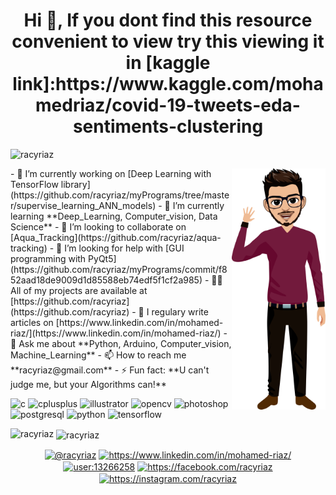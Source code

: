 <h1 align="center">Hi 👋, If you dont find this resource convenient to view try this viewing it in [kaggle link]:https://www.kaggle.com/mohamedriaz/covid-19-tweets-eda-sentiments-clustering </h1>

<p align="left"> <img src="https://komarev.com/ghpvc/?username=racyriaz" alt="racyriaz" /> </p>

<img align='right' src="https://github.com/racyriaz/myPrograms/blob/master/RealTime_problems/Covid19_tweets/avatar%206.png" width="150" />
- 🔭 I’m currently working on [Deep Learning with TensorFlow library](https://github.com/racyriaz/myPrograms/tree/master/supervise_learning_ANN_models)
- 🌱 I’m currently learning **Deep_Learning, Computer_vision, Data Science**
- 👯 I’m looking to collaborate on [Aqua_Tracking](https://github.com/racyriaz/aqua-tracking)
- 🤝 I’m looking for help with [GUI programming with PyQt5](https://github.com/racyriaz/myPrograms/commit/f852aad18de9009d1d85588eb74edf5f1cf2a985)
- 👨‍💻 All of my projects are available at [https://github.com/racyriaz](https://github.com/racyriaz)
- 📝 I regulary write articles on [https://www.linkedin.com/in/mohamed-riaz/](https://www.linkedin.com/in/mohamed-riaz/)
- 💬 Ask me about **Python, Arduino, Computer_vision, Machine_Learning**
- 📫 How to reach me **racyriaz@gmail.com**
- ⚡ Fun fact: **U can't judge me, but your Algorithms can!**

<p align="left"><img src="https://devicons.github.io/devicon/devicon.git/icons/c/c-original.svg" alt="c" width="40" height="40"/> <img src="https://devicons.github.io/devicon/devicon.git/icons/cplusplus/cplusplus-original.svg" alt="cplusplus" width="40" height="40"/> <img src="https://www.vectorlogo.zone/logos/adobe_illustrator/adobe_illustrator-icon.svg" alt="illustrator" width="40" height="40"/> <img src="https://www.vectorlogo.zone/logos/opencv/opencv-icon.svg" alt="opencv" width="40" height="40"/> <img src="https://devicons.github.io/devicon/devicon.git/icons/photoshop/photoshop-plain.svg" alt="photoshop" width="40" height="40"/> <img src="https://devicons.github.io/devicon/devicon.git/icons/postgresql/postgresql-original-wordmark.svg" alt="postgresql" width="40" height="40"/> <img src="https://devicons.github.io/devicon/devicon.git/icons/python/python-original.svg" alt="python" width="40" height="40"/> <img src="https://www.vectorlogo.zone/logos/tensorflow/tensorflow-icon.svg" alt="tensorflow" width="40" height="40"/></p><p><img align="left" src="https://github-readme-stats.vercel.app/api/top-langs/?username=racyriaz&layout=compact&hide=html" alt="racyriaz" /></p>

<p>&nbsp;<img align="center" src="https://github-readme-stats.vercel.app/api?username=racyriaz&show_icons=true" alt="racyriaz" /></p>

<p align="center">
<a href="https://twitter.com/@racyriaz" target="blank"><img align="center" src="https://cdn.jsdelivr.net/npm/simple-icons@3.0.1/icons/twitter.svg" alt="@racyriaz" height="30" width="30" /></a>
<a href="https://linkedin.com/in/https://www.linkedin.com/in/mohamed-riaz/" target="blank"><img align="center" src="https://cdn.jsdelivr.net/npm/simple-icons@3.0.1/icons/linkedin.svg" alt="https://www.linkedin.com/in/mohamed-riaz/" height="30" width="30" /></a>
<a href="https://stackoverflow.com/users/user:13266258" target="blank"><img align="center" src="https://cdn.jsdelivr.net/npm/simple-icons@3.0.1/icons/stackoverflow.svg" alt="user:13266258" height="30" width="30" /></a>
<a href="https://fb.com/https://facebook.com/racyriaz" target="blank"><img align="center" src="https://cdn.jsdelivr.net/npm/simple-icons@3.0.1/icons/facebook.svg" alt="https://facebook.com/racyriaz" height="30" width="30" /></a>
<a href="https://instagram.com/https://instagram.com/racyriaz" target="blank"><img align="center" src="https://cdn.jsdelivr.net/npm/simple-icons@3.0.1/icons/instagram.svg" alt="https://instagram.com/racyriaz" height="30" width="30" /></a>
</p>

